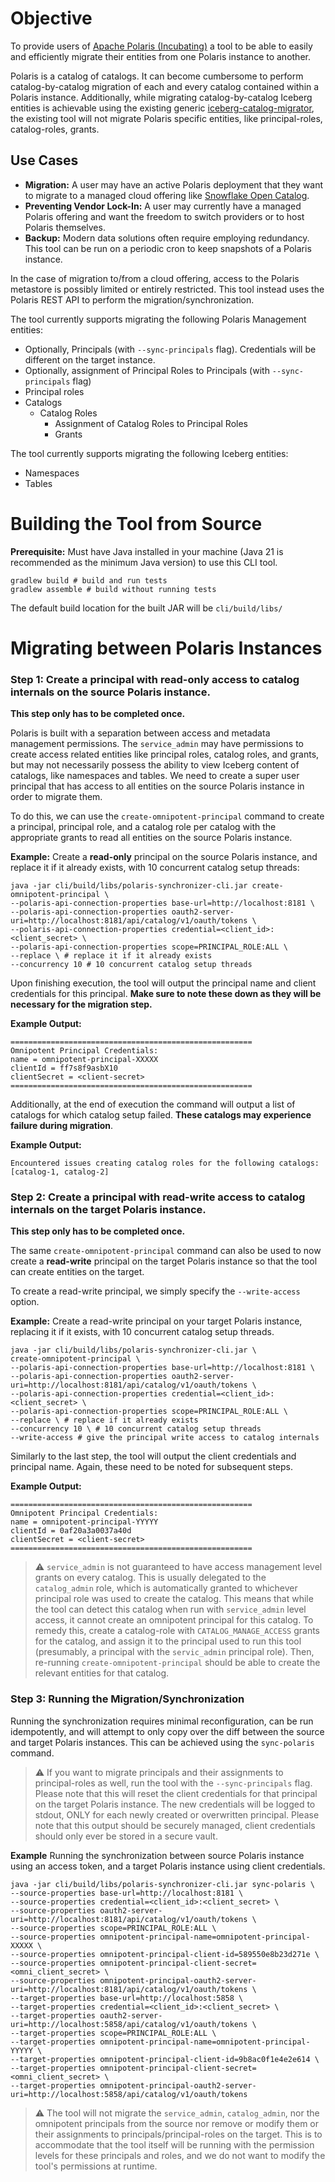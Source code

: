 # Objective

To provide users of [Apache Polaris (Incubating)](https://github.com/apache/polaris) a tool to be able to easily and efficiently
migrate their entities from one Polaris instance to another.

Polaris is a catalog of catalogs. It can become cumbersome to perform catalog-by-catalog migration of each and every catalog contained
within a Polaris instance. Additionally, while migrating catalog-by-catalog Iceberg entities is achievable using the
existing generic [iceberg-catalog-migrator](../iceberg-catalog-migrator/README.md), the existing tool will not migrate
Polaris specific entities, like principal-roles, catalog-roles, grants.

## Use Cases
* **Migration:** A user may have an active Polaris deployment that they want to migrate to a managed cloud offering like
  [Snowflake Open Catalog](https://www.snowflake.com/en/product/features/open-catalog/).
* **Preventing Vendor Lock-In:** A user may currently have a managed Polaris offering and want the freedom to switch providers or to host Polaris themselves.
* **Backup:** Modern data solutions often require employing redundancy. This tool can be run on a periodic cron to keep snapshots of a Polaris instance.

In the case of migration to/from a cloud offering, access to the Polaris metastore is possibly limited or entirely restricted. 
This tool instead uses the Polaris REST API to perform the migration/synchronization.

The tool currently supports migrating the following Polaris Management entities:
* Optionally, Principals (with `--sync-principals` flag). Credentials will be different on the target instance.
* Optionally, assignment of Principal Roles to Principals (with `--sync-principals` flag)
* Principal roles
* Catalogs
  * Catalog Roles
    * Assignment of Catalog Roles to Principal Roles
    * Grants

The tool currently supports migrating the following Iceberg entities:
* Namespaces
* Tables

# Building the Tool from Source

**Prerequisite:** Must have Java installed in your machine (Java 21 is recommended as the minimum Java version) to use this CLI tool.

```
gradlew build # build and run tests
gradlew assemble # build without running tests
```

The default build location for the built JAR will be `cli/build/libs/`

# Migrating between Polaris Instances

### Step 1: Create a principal with read-only access to catalog internals on the source Polaris instance.

**This step only has to be completed once.**

Polaris is built with a separation between access and metadata management permissions. The `service_admin`
may have permissions to create access related entities like principal roles, catalog roles, and grants, but may not necessarily
possess the ability to view Iceberg content of catalogs, like namespaces and tables. We need to create a super user principal
that has access to all entities on the source Polaris instance in order to migrate them.

To do this, we can use the `create-omnipotent-principal` command to create a principal, principal role,
and a catalog role per catalog with the appropriate grants to read all entities on the source Polaris instance.

**Example:** Create a **read-only** principal on the source Polaris instance, and replace it if it already exists,
with 10 concurrent catalog setup threads:
```
java -jar cli/build/libs/polaris-synchronizer-cli.jar create-omnipotent-principal \
--polaris-api-connection-properties base-url=http://localhost:8181 \
--polaris-api-connection-properties oauth2-server-uri=http://localhost:8181/api/catalog/v1/oauth/tokens \
--polaris-api-connection-properties credential=<client_id>:<client_secret> \
--polaris-api-connection-properties scope=PRINCIPAL_ROLE:ALL \
--replace \ # replace it if it already exists
--concurrency 10 # 10 concurrent catalog setup threads
```

Upon finishing execution, the tool will output the principal name and client credentials for this
principal. **Make sure to note these down as they will be necessary for the migration step.**

**Example Output:**
```
======================================================
Omnipotent Principal Credentials:
name = omnipotent-principal-XXXXX
clientId = ff7s8f9asbX10
clientSecret = <client-secret>
======================================================
```

Additionally, at the end of execution the command will output a list of catalogs for which catalog setup failed.
**These catalogs may experience failure during migration**.

**Example Output:**
```
Encountered issues creating catalog roles for the following catalogs: [catalog-1, catalog-2]
```

### Step 2: Create a principal with read-write access to catalog internals on the target Polaris instance.

**This step only has to be completed once.**

The same `create-omnipotent-principal` command can also be used to now create a **read-write** principal on the target
Polaris instance so that the tool can create entities on the target.

To create a read-write principal, we simply specify the `--write-access` option.

**Example:** Create a read-write principal on your target Polaris instance, replacing it if it exists, with 10 concurrent
catalog setup threads.
```
java -jar cli/build/libs/polaris-synchronizer-cli.jar \
create-omnipotent-principal \
--polaris-api-connection-properties base-url=http://localhost:8181 \
--polaris-api-connection-properties oauth2-server-uri=http://localhost:8181/api/catalog/v1/oauth/tokens \
--polaris-api-connection-properties credential=<client_id>:<client_secret> \
--polaris-api-connection-properties scope=PRINCIPAL_ROLE:ALL \
--replace \ # replace if it already exists
--concurrency 10 \ # 10 concurrent catalog setup threads
--write-access # give the principal write access to catalog internals
```

Similarly to the last step, the tool will output the client credentials and principal name. Again, these need to be noted
for subsequent steps.

**Example Output:**
```
======================================================
Omnipotent Principal Credentials:
name = omnipotent-principal-YYYYY
clientId = 0af20a3a0037a40d
clientSecret = <client-secret>
======================================================
```

> :warning: `service_admin` is not guaranteed to have access management level grants on every catalog. This is usually
> delegated to the `catalog_admin` role, which is automatically granted to whichever principal role was used to create
> the catalog. This means that while the tool can detect this catalog when run with `service_admin` level access,
> it cannot create an omnipotent principal for this catalog. To remedy this, create a catalog-role with `CATALOG_MANAGE_ACCESS`
> grants for the catalog, and assign it to the principal used to run this tool (presumably, a principal with the `servic_admin`
> principal role). Then, re-running `create-omnipotent-principal` should be able to create the relevant entities for that catalog.

### Step 3: Running the Migration/Synchronization

Running the synchronization requires minimal reconfiguration, can be run idempotently, and will attempt to only copy over the
diff between the source and target Polaris instances. This can be achieved using the `sync-polaris` command.

> :warning: If you want to migrate principals and their assignments to principal-roles as well, run the tool with the
> `--sync-principals` flag. Please note that this will reset the client credentials for that principal on the target 
> Polaris instance. The new credentials will be logged to stdout, ONLY for each newly created or overwritten principal. 
> Please note that this output should be securely managed, client credentials should only ever be stored in a secure vault.

**Example** Running the synchronization between source Polaris instance using an access token, and a target Polaris instance
using client credentials.
```
java -jar cli/build/libs/polaris-synchronizer-cli.jar sync-polaris \
--source-properties base-url=http://localhost:8181 \
--source-properties credential=<client_id>:<client_secret> \
--source-properties oauth2-server-uri=http://localhost:8181/api/catalog/v1/oauth/tokens \
--source-properties scope=PRINCIPAL_ROLE:ALL \
--source-properties omnipotent-principal-name=omnipotent-principal-XXXXX \
--source-properties omnipotent-principal-client-id=589550e8b23d271e \
--source-properties omnipotent-principal-client-secret=<omni_client_secret> \
--source-properties omnipotent-principal-oauth2-server-uri=http://localhost:8181/api/catalog/v1/oauth/tokens \
--target-properties base-url=http://localhost:5858 \
--target-properties credential=<client_id>:<client_secret> \
--target-properties oauth2-server-uri=http://localhost:5858/api/catalog/v1/oauth/tokens \
--target-properties scope=PRINCIPAL_ROLE:ALL \
--target-properties omnipotent-principal-name=omnipotent-principal-YYYYY \
--target-properties omnipotent-principal-client-id=9b8ac0f1e4e2e614 \
--target-properties omnipotent-principal-client-secret=<omni_client_secret> \
--target-properties omnipotent-principal-oauth2-server-uri=http://localhost:5858/api/catalog/v1/oauth/tokens
```

> :warning: The tool will not migrate the `service_admin`, `catalog_admin`, nor the omnipotent principals from the source
> nor remove or modify them or their assignments to principals/principal-roles on the target. This is to accommodate that 
> the tool itself will be running with the permission levels for these principals and roles, and we do not want to modify 
> the tool's permissions at runtime.
